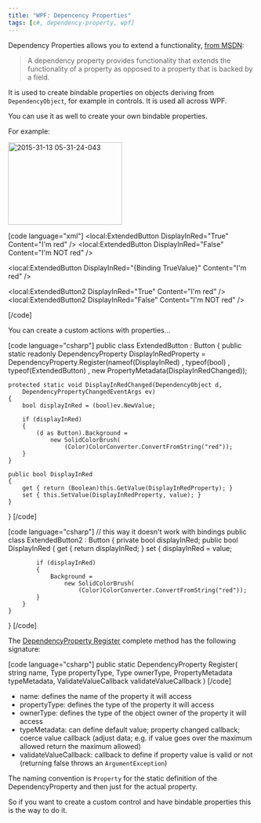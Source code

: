 ```yaml
---
title: "WPF: Depencency Properties"
tags: [c#, dependency-property, wpf]
---
```


Dependency Properties allows you to extend a functionality, <a href="https://msdn.microsoft.com/en-us/library/ms752914%28v=vs.110%29.aspx" target="_blank">from MSDN</a>:

<blockquote>A dependency property provides functionality that extends the functionality of a property as opposed to a property that is backed by a field.</blockquote>

It is used to create bindable properties on objects deriving from <code>DependencyObject</code>, for example in controls. It is used all across WPF.

You can use it as well to create your own bindable properties.

For example:

<a href="https://brunolm.files.wordpress.com/2015/03/2015-31-13-05-31-24-043.png"><img src="https://brunolm.files.wordpress.com/2015/03/2015-31-13-05-31-24-043.png" alt="2015-31-13 05-31-24-043" width="232" height="168" class="alignnone size-full wp-image-285" /></a>

[code language="xml"]
<local:ExtendedButton DisplayInRed="True"
    Content="I'm red" />
<local:ExtendedButton DisplayInRed="False"
    Content="I'm NOT red" />

<local:ExtendedButton DisplayInRed="{Binding TrueValue}"
    Content="I'm red" />

<Separator />

<local:ExtendedButton2 DisplayInRed="True"
    Content="I'm red" />
<local:ExtendedButton2 DisplayInRed="False"
    Content="I'm NOT red" />

<!--Error, cannot bind-->
<!--<local:ExtendedButton2 DisplayInRed="{Binding TrueValue}"
    Content="I'm red" />-->
[/code]
<!--more-->

You can create a custom actions with properties...

[code language="csharp"]
public class ExtendedButton : Button
{
    public static readonly DependencyProperty DisplayInRedProperty =
        DependencyProperty.Register(nameof(DisplayInRed)
            , typeof(bool)
            , typeof(ExtendedButton)
            , new PropertyMetadata(DisplayInRedChanged));

    protected static void DisplayInRedChanged(DependencyObject d,
        DependencyPropertyChangedEventArgs ev)
    {
        bool displayInRed = (bool)ev.NewValue;

        if (displayInRed)
        {
            (d as Button).Background =
                new SolidColorBrush(
                    (Color)ColorConverter.ConvertFromString("red"));
        }
    }

    public bool DisplayInRed
    {
        get { return (Boolean)this.GetValue(DisplayInRedProperty); }
        set { this.SetValue(DisplayInRedProperty, value); }
    }
}
[/code]

[code language="csharp"]
// this way it doesn't work with bindings
public class ExtendedButton2 : Button
{
    private bool displayInRed;
    public bool DisplayInRed
    {
        get
        {
            return displayInRed;
        }
        set
        {
            displayInRed = value;

            if (displayInRed)
            {
                Background =
                    new SolidColorBrush(
                        (Color)ColorConverter.ConvertFromString("red"));
            }
        }
    }
}
[/code]

The <a href="https://msdn.microsoft.com/en-us/library/ms597501(v=vs.110).aspx" target="_blank">DependencyProperty Register</a> complete method has the following signature:

[code language="csharp"]
public static DependencyProperty Register(
    string name,
    Type propertyType,
    Type ownerType,
    PropertyMetadata typeMetadata,
    ValidateValueCallback validateValueCallback
)
[/code]

<ul>
    <li>name: defines the name of the property it will access</li>
    <li>propertyType: defines the type of the property it will access</li>
    <li>ownerType: defines the type of the object owner of the property it will access</li>
    <li>typeMetadata: can define default value; property changed callback; coerce value callback (adjust data; e.g. if value goes over the maximum allowed return the maximum allowed)</li>
    <li>validateValueCallback: callback to define if property value is valid or not (returning false throws an <code>ArgumentException</code>)</li>
</ul>

The naming convention is <code>Property</code> for the static definition of the DependencyProperty and then just <code></code> for the actual property.

So if you want to create a custom control and have bindable properties this is the way to do it.
